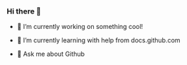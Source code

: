 ### Hi there 👋



- 🔭 I’m currently working on something cool!
- 🌱 I’m currently learning with help from docs.github.com


- 💬 Ask me about Github




